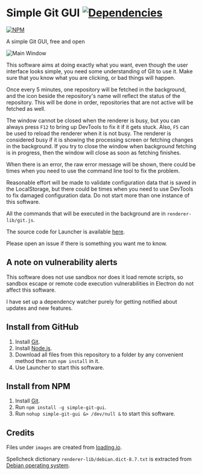 # Simple Git GUI [![Dependencies](https://david-dm.org/jspenguin2017/SimpleGitGUI.svg)](https://david-dm.org/jspenguin2017/SimpleGitGUI)

[![NPM](https://nodei.co/npm/simple-git-gui.png)](https://nodei.co/npm/simple-git-gui/)

A simple Git GUI, free and open

![Main Window](https://i.imgur.com/xNvBA5b.png)

This software aims at doing exactly what you want, even though the user interface looks simple, 
you need some understanding of Git to use it. Make sure that you know what you are clicking, or bad things will happen. 

Once every 5 minutes, one repository will be fetched in the background, and the icon beside the repository's name will reflect 
the status of the repository. This will be done in order, repositories that are not active will be fetched as well. 

The window cannot be closed when the renderer is busy, but you can always press `F12` to bring up DevTools to fix it if 
it gets stuck. Also, `F5` can be used to reload the renderer when it is not busy. The renderer is considered busy if it 
is showing the processing screen or fetching changes in the background. If you try to close the window when background fetching 
is in progress, then the window will close as soon as fetching finishes. 

When there is an error, the raw error message will be shown, there could be times when you need to use the command line tool 
to fix the problem. 

Reasonable effort will be made to validate configuration data that is saved in the LocalStorage, but there could be times 
when you need to use DevTools to fix damaged configuration data. Do not start more than one instance of this software. 

All the commands that will be executed in the background are in `renderer-lib/git.js`. 

The source code for Launcher is available [here](https://github.com/jspenguin2017/ElectronLauncher). 

Please open an issue if there is something you want me to know. 

## A note on vulnerability alerts

This software does not use sandbox nor does it load remote scripts, so sandbox escape or remote code execution vulnerabilities in 
Electron do not affect this software. 

I have set up a dependency watcher purely for getting notified about updates and new features. 

## Install from GitHub

1. Install [Git](https://git-scm.com/downloads). 
2. Install [Node.js](https://nodejs.org/en/). 
3. Download all files from this repository to a folder by any convenient method then run `npm install` in it. 
4. Use Launcher to start this software. 

## Install from NPM

1. Install [Git](https://git-scm.com/downloads). 
2. Run `npm install -g simple-git-gui`. 
3. Run `nohup simple-git-gui &> /dev/null &` to start this software. 

## Credits

Files under `images` are created from [loading.io](https://loading.io/). 

Spellcheck dictionary `renderer-lib/debian.dict-8.7.txt` is extracted from [Debian operating system](https://www.debian.org/). 
